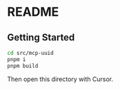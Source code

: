 # README
## Getting Started
```bash
cd src/mcp-uuid
pnpm i
pnpm build
```
Then open this directory with Cursor.
